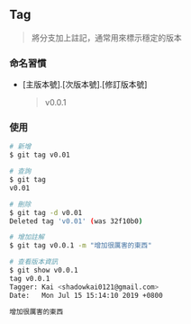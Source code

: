 ## Tag

> 將分支加上註記，通常用來標示穩定的版本

### 命名習慣

- [主版本號].[次版本號].[修訂版本號]

	> v0.0.1

### 使用

```bash
# 新增
$ git tag v0.01

# 查詢
$ git tag
v0.01

# 刪除
$ git tag -d v0.01
Deleted tag 'v0.01' (was 32f10b0)

# 增加註解
$ git tag v0.0.1 -m "增加很厲害的東西"

# 查看版本資訊
$ git show v0.0.1
tag v0.0.1
Tagger: Kai <shadowkai0121@gmail.com>
Date:   Mon Jul 15 15:14:10 2019 +0800

增加很厲害的東西
```

